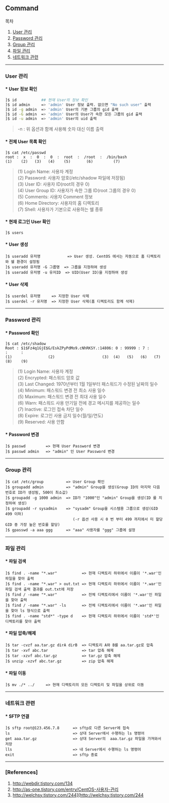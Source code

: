 ## Command

목차

1. [User 관리](#user-관리)
1. [Password 관리](#password-관리)
1. [Group 관리](#group-관리)
1. [파일 관리](#파일-관리)
1. [네트워크 관련](#네트워크-관련)

* * *

### User 관리

#### * User 정보 확인

```bash
]$ id           ## 현재 User의 정보 확인
]$ id admin     => 'admin' User 정보 출력. 없으면 "No such user" 출력
]$ id -g admin  => 'admin' User의 기본 그룹의 gid 출력
]$ id -G admin  => 'admin' User의 User가 속한 모든 그룹의 gid 출력
]$ id -u admin  => 'admin' User의 uid 출력
```
> -n : 위 옵션과 함께 사용해 숫자 대신 이름 출력

#### * 전체 User 목록 확인

```text
]$ cat /etc/passwd
root :  x  :  0  :  0  :  root  :  /root  :  /bin/bash
(1)    (2)   (3)   (4)    (5)       (6)         (7)
```

> (1) Login Name: 사용자 계정  
(2) Password: 사용자 암호(/etc/shadow 파일에 저장됨)  
(3) User ID: 사용자 ID(root의 경우 0)  
(4) User Group ID: 사용자가 속한 그룹 ID(root 그룹의 경우 0)  
(5) Comments: 사용자 Comment 정보  
(6) Home Directory: 사용자의 홈 디렉토리  
(7) Shell: 사용자가 기본으로 사용하는 쉘 종류  

#### * 현재 로그인 User 확인

```text
]$ users
```

#### * User 생성

```text
]$ useradd 유저명            => User 생성. CentOS 에서는 자동으로 홈 디렉토리와 쉘 환경이 설정됨
]$ useradd 유저명 -G 그룹명  => 그룹을 지정하여 생성
]$ useradd 유저명 -u 유저ID  => UID(User ID)을 지정하여 생성
```
#### * User 삭제

```text
]$ userdel 유저명     => 지정한 User 삭제
]$ userdel -r 유저명  => 지정한 User 삭제(홈 디렉토리도 함께 삭제)
```

* * *

### Password 관리

#### * Password 확인

```text
]$ cat /etc/shadow
Root : $1$Fz4q1GjE$G/EskZPyPdMo9.cNhRKSY.:14806: 0 : 99999 : 7 :      :      :
(1)                (2)                     (3)  (4)   (5)   (6)   (7)    (8)    (9)
```

> (1) Login Name: 사용자 계정  
(2) Encrypted: 패스워드 암호 값  
(3) Last Changed: 1970년부터 1월 1일부터 패스워드가 수정된 날짜의 일수  
(4) Minimum: 패스워드 변경 전 최소 사용 일수  
(5) Maximum: 패스워드 변경 전 최대 사용 일수  
(6) Warn: 패스워드 사용 만기일 전에 경고 메시지를 제공하는 일수  
(7) Inactive: 로그인 접속 차단 일수  
(8) Expire: 로그인 사용 금지 일수(월/일/연도)  
(9) Reserved: 사용 안함  

#### * Password 변경

```text
]$ passwd         => 현재 User Password 변경
]$ passwd admin   => "admin" 인 User Password 변경
```

* * *

### Group 관리

```text
]$ cat /etc/group          => User Group 확인
]$ groupadd admin          => "admin" Group을 생성(Group ID의 마지막 다음 번호로 ID가 생성됨, 500이 최소값)
]$ groupadd -g 1000 admin  => ID가 "1000"인 "admin" Group을 생성(ID 를 지정하여 생성)
]$ groupadd -r sysadmin    => "sysadm" Group을 시스템용 그룹으로 생성(GID 499 이하)
                              (-r 옵션 사용 시 0 번 부터 499 까지에서 미 할당 GID 중 가장 높은 번호를 할당)
]$ gpasswd -a aaa ggg      => "aaa" 사용자를 "ggg" 그룹에 설정
```

* * *

### 파일 관리

#### * 파일 검색

```text
]$ find . -name "*.war"           => 현재 디렉토리 하위에서 이름이 '*.war'인 파일을 찾아 출력
]$ find . -name "*.war" > out.txt => 현재 디렉토리 하위에서 이름이 '*.war'인 파일 검색 출력 결과를 out.txt에 저장
]$ find / -name "*.war"           => 전체 디렉토리에서 이름이 '*.war'인 파일을 찾아 출력
]$ find / -name "*.war" -ls       => 전체 디렉토리에서 이름이 '*.war'인 파일을 찾아 ls 형식으로 출력
]$ find . -name "std*" -type d    => 현재 디렉토리 하위에서 이름이 'std*'인 디렉토리를 찾아 출력
```
#### * 파일 압축/해제

```text
]$ tar -cvzf aa.tar.gz dirA dirB  => 디렉토리 A와 B를 aa.tar.gz로 압축
]$ tar -xvf abc.tar               => tar 압축 해제
]$ tar -xzvf abc.tar.gz           => tar.gz 압축 해제
]$ unzip -xzvf abc.tar.gz         => zip 압축 해제
```

#### * 파일 이동

```text
]$ mv ./* ../     => 현재 디렉토리의 모든 디렉토리 및 파일을 상위로 이동
```

* * *

### 네트워크 관련

#### * SFTP 연결
```text
]$ sftp root@123.456.7.8      => sftp로 다른 Server에 접속 
ls                            => 상대 Server에서 수행하는 ls 명령어
get aaa.tar.gz                => 상대 Server의  aaa.tar.gz 파일을 가져와서 저장
lls                           => 내 Server에서 수행하는 ls 명령어
exit                          => sftp 종료
```

* * *

### [References]
1. <http://webdir.tistory.com/134>
1. <http://as-one.tistory.com/entry/CentOS-사용자-관리>
1. <http://welchsy.tistory.com/244](http://welchsy.tistory.com/244>
